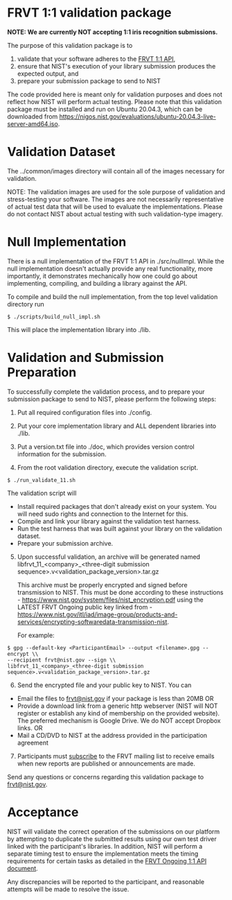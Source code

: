 # FRVT 1:1 validation package
<strong>NOTE: We are currently NOT accepting 1:1 iris recognition submissions.</strong>

The purpose of this validation package is to
1) validate that your software adheres to the [FRVT 1:1 API](https://pages.nist.gov/frvt/api/FRVT_ongoing_11_api.pdf),
2) ensure that NIST's execution of your library submission produces the expected output, and
3) prepare your submission package to send to NIST

The code provided here is meant only for validation purposes and does not reflect how NIST will perform actual testing.  Please note that this validation package must be installed and run on Ubuntu 20.04.3, which can be downloaded from https://nigos.nist.gov/evaluations/ubuntu-20.04.3-live-server-amd64.iso.

# Validation Dataset
The ../common/images directory will contain all of the images necessary for validation.

NOTE: The validation images are used for the sole purpose of validation and stress-testing your software.  The images are not necessarily representative of actual test data that will be used to evaluate the implementations.  Please do not contact NIST about actual testing with such validation-type imagery.

# Null Implementation
There is a null implementation of the FRVT 1:1 API in ./src/nullImpl.  While the null implementation doesn't actually provide any real functionality, more importantly, it demonstrates mechanically how one could go about implementing, compiling, and building
a library against the API.

To compile and build the null implementation, from the top level validation directory run 

````console
$ ./scripts/build_null_impl.sh
````
This will place the implementation library into ./lib.

# Validation and Submission Preparation
To successfully complete the validation process, and to prepare your submission package to send to NIST, please perform the following steps:

1) Put all required configuration files into ./config.

2) Put your core implementation library and ALL dependent libraries into ./lib.

3) Put a version.txt file into ./doc, which provides version control information for the submission.

4) From the root validation directory, execute the validation script.
````
$ ./run_validate_11.sh
````
The validation script will
* Install required packages that don't already exist on your system.  You will need sudo rights and connection to the Internet for this.
* Compile and link your library against the validation test harness.
* Run the test harness that was built against your library on the validation dataset.
* Prepare your submission archive.

5) Upon successful validation, an archive will be generated named
   libfrvt_11_\<company\>_\<three-digit submission sequence\>.v\<validation_package_version\>.tar.gz

   This archive must be properly encrypted and signed before transmission to NIST.  This must be done according to these instructions - https://www.nist.gov/system/files/nist_encryption.pdf using the LATEST FRVT Ongoing public key linked from -
   https://www.nist.gov/itl/iad/image-group/products-and-services/encrypting-softwaredata-transmission-nist.

   For example:
````
$ gpg --default-key <ParticipantEmail> --output <filename>.gpg --encrypt \\
--recipient frvt@nist.gov --sign \\ 
libfrvt_11_<company>_<three-digit submission sequence>.v<validation_package_version>.tar.gz
````

6) Send the encrypted file and your public key to NIST.  You can
- Email the files to frvt@nist.gov if your package is less than 20MB OR
- Provide a download link from a generic http webserver (NIST will NOT register or establish any kind of membership on the provided website).  The preferred mechanism is Google Drive.  We do NOT accept Dropbox links. OR
- Mail a CD/DVD to NIST at the address provided in the participation agreement

7) Participants must [subscribe](mailto:frvt-news+subscribe@list.nist.gov) to the FRVT mailing list to receive emails when new reports are published or announcements are made.

Send any questions or concerns regarding this validation package to frvt@nist.gov.

# Acceptance
NIST will validate the correct operation of the submissions on our platform by attempting to duplicate the submitted results using our own test driver linked with the participant's libraries.  In addition, NIST will perform a separate timing test to ensure the implementation meets the timing requirements for certain tasks as detailed in the [FRVT Ongoing 1:1 API document](https://pages.nist.gov/frvt/html/frvt11.html).

Any discrepancies will be reported to the participant, and reasonable attempts will be made to resolve the issue.
